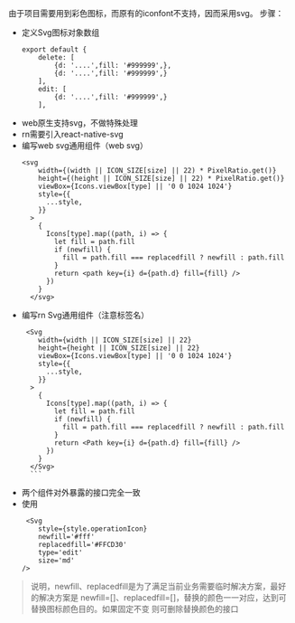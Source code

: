 由于项目需要用到彩色图标，而原有的iconfont不支持，因而采用svg。
步骤：
- 定义Svg图标对象数组
    ```
    export default {
        delete: [
            {d: '....',fill: '#999999',},
            {d: '....',fill: '#999999',}        
        ],
        edit: [
            {d: '....',fill: '#999999',}
        ],
    ```
- web原生支持svg，不做特殊处理
- rn需要引入react-native-svg
- 编写web svg通用组件（web svg）
    ```
    <svg
        width={(width || ICON_SIZE[size] || 22) * PixelRatio.get()}
        height={(height || ICON_SIZE[size] || 22) * PixelRatio.get()}
        viewBox={Icons.viewBox[type] || '0 0 1024 1024'}
        style={{
          ...style,
        }}
      >
        {
          Icons[type].map((path, i) => {
            let fill = path.fill
            if (newfill) {
              fill = path.fill === replacedfill ? newfill : path.fill
            }
            return <path key={i} d={path.d} fill={fill} />
          })
        }
      </svg>
    ```
- 编写rn Svg通用组件（注意标签名）
    ```
     <Svg
        width={width || ICON_SIZE[size] || 22}
        height={height || ICON_SIZE[size] || 22}
        viewBox={Icons.viewBox[type] || '0 0 1024 1024'}
        style={{
          ...style,
        }}
      >
        {
          Icons[type].map((path, i) => {
            let fill = path.fill
            if (newfill) {
              fill = path.fill === replacedfill ? newfill : path.fill
            }
            return <Path key={i} d={path.d} fill={fill} />
          })
        }
      </Svg>
      ```
- 两个组件对外暴露的接口完全一致
- 使用
    ```
     <Svg 
        style={style.operationIcon} 
        newfill='#fff' 
        replacedfill='#FFCD30' 
        type='edit' 
        size='md'
    />
    ```
> 说明，newfill、replacedfill是为了满足当前业务需要临时解决方案，最好的解决方案是
  newfill=[]、replacedfill=[]，替换的颜色一一对应，达到可替换图标颜色目的。如果固定不变
  则可删除替换颜色的接口